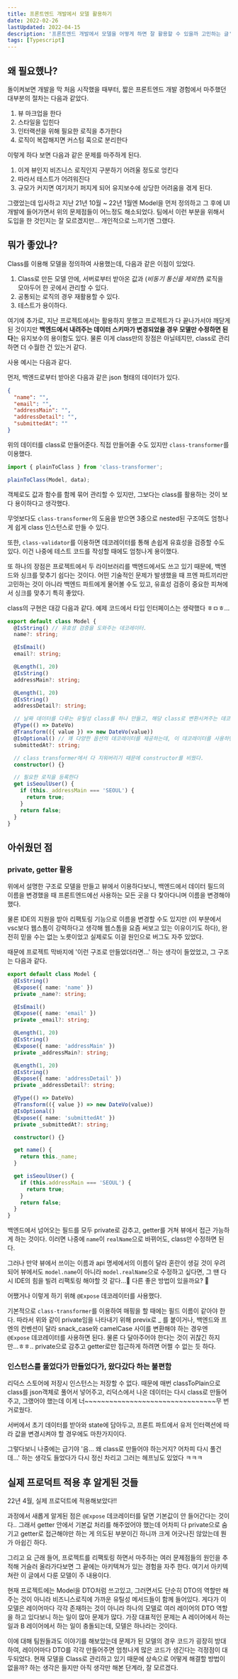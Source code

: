 ```yaml
---
title: 프론트엔드 개발에서 모델 활용하기
date: 2022-02-26
lastUpdated: 2022-04-15
description: '프론트엔드 개발에서 모델을 어떻게 하면 잘 활용할 수 있을까 고민하는 글'
tags: [Typescript]
---
```


## 왜 필요했나?

돌이켜보면 개발을 막 처음 시작했을 때부터, 짧은 프론트엔드 개발 경험에서 마주했던 대부분의 절차는 다음과 같았다.

1. 뷰 마크업을 한다
2. 스타일을 입힌다
3. 인터랙션을 위해 필요한 로직을 추가한다
4. 로직이 복잡해지면 커스텀 훅으로 분리한다

이렇게 하다 보면 다음과 같은 문제를 마주하게 된다.

1. 이게 뷰인지 비즈니스 로직인지 구분하기 어려울 정도로 엉킨다
2. 따라서 테스트가 어려워진다
3. 규모가 커지면 여기저기 퍼지게 되어 유지보수에 상당한 어려움을 겪게 된다.

그랬었는데 입사하고 지난 21년 10월 ~ 22년 1월엔 Model을 먼저 정의하고 그 후에 UI개발에 들어가면서 위의 문제점들이 어느정도 해소되었다. 팀에서 이런 부분을 위해서 도입을 한 것인지는 잘 모르겠지만... 개인적으로 느끼기엔 그랬다.

## 뭐가 좋았나?

Class를 이용해 모델을 정의하여 사용했는데, 다음과 같은 이점이 있었다.

1. Class로 만든 모델 안에, 서버로부터 받아온 값과 (_비동기 통신을 제외한_) 로직을 모아두어 한 곳에서 관리할 수 있다.
2. 공통되는 로직의 경우 재활용할 수 있다.
3. 테스트가 용이하다.

여기에 추가로, 지난 프로젝트에서는 활용하지 못했고 프로젝트가 다 끝나가서야 깨닫게 된 것이지만 **백엔드에서 내려주는 데이터 스키마가 변경되었을 경우 모델만 수정하면 된다**는 유지보수의 용이함도 있다. 물론 이게 class만의 장점은 아닐테지만, class로 관리하면 더 수월한 건 있는거 같다.

사용 예시는 다음과 같다.

먼저, 백엔드로부터 받아온 다음과 같은 json 형태의 데이터가 있다.

```json
{
  "name": "",
  "email": "",
  "addressMain": "",
  "addressDetail": "",
  "submittedAt": ""
}
```

위의 데이터를 class로 만들어준다. 직접 만들어줄 수도 있지만 `class-transformer`를 이용했다.

```ts
import { plainToClass } from 'class-transformer';

plainToClass(Model, data);
```

객체로도 값과 함수를 함께 묶어 관리할 수 있지만, 그보다는 class를 활용하는 것이 보다 용이하다고 생각했다.

무엇보다도 `class-transformer`의 도움을 받으면 3중으로 nested된 구조여도 엄청나게 쉽게 class 인스턴스로 만들 수 있다.

또한, `class-validator`를 이용하면 데코레이터를 통해 손쉽게 유효성을 검증할 수도 있다. 이건 나중에 테스트 코드를 작성할 때에도 엄청나게 용이했다.

또 하나의 장점은 프로젝트에서 두 라이브러리를 백엔드에서도 쓰고 있기 때문에, 백엔드와 싱크를 맞추기 쉽다는 것이다. 어떤 기술적인 문제가 발생했을 때 프엔 파트끼리만 고민하는 것이 아니라 백엔드 파트에게 물어볼 수도 있고, 유효성 검증이 중요한 피쳐에서 싱크를 맞추기 특히 좋았다.

class의 구현은 대강 다음과 같다. 예제 코드에서 타입 인터페이스는 생략했다 ㅎㅁㅎ...

```ts
export default class Model {
  @IsString() // 유효성 검증을 도와주는 데코레이터.
  name?: string;

  @IsEmail()
  email?: string;

  @Length(1, 20)
  @IsString()
  addressMain?: string;

  @Length(1, 20)
  @IsString()
  addressDetail?: string;

  // 날짜 데이터를 다루는 유틸성 class를 하나 만들고, 해당 class로 변환시켜주는 데코레이터를 사용했다.
  @Type(() => DateVo)
  @Transform(({ value }) => new DateVo(value))
  @IsOptional() // 꽤 다양한 옵션의 데코레이터를 제공하는데, 이 데코레이터를 사용하면 해당 필드는 유효성 검증에서 제외된다.
  submittedAt?: string;

  // class transformer에서 다 지워버리기 때문에 constructor를 비웠다.
  constructor() {}

  // 필요한 로직을 등록한다
  get isSeoulUser() {
    if (this._addressMain === 'SEOUL') {
      return true;
    }
    return false;
  }
}
```

## 아쉬웠던 점

### private, getter 활용

위에서 설명한 구조로 모델을 만들고 뷰에서 이용하다보니, 백엔드에서 데이터 필드의 이름을 변경했을 때 프론트엔드에선 사용하는 모든 곳을 다 찾아다니며 이름을 변경해야 했다.

물론 IDE의 지원을 받아 리팩토링 기능으로 이름을 변경할 수도 있지만 (이 부분에서 vsc보다 웹스톰이 강력하다고 생각해 웹스톰을 요즘 써보고 있는 이유이기도 하다), 완전히 믿을 수는 없는 노릇이었고 실제로도 이걸 원인으로 버그도 자주 있었다.

때문에 프로젝트 막바지에 '이런 구조로 만들었더라면...' 하는 생각이 들었었고, 그 구조는 다음과 같다.

```ts
export default class Model {
  @IsString()
  @Expose({ name: 'name' })
  private _name?: string;

  @IsEmail()
  @Expose({ name: 'email' })
  private _email?: string;

  @Length(1, 20)
  @IsString()
  @Expose({ name: 'addressMain' })
  private _addressMain?: string;

  @Length(1, 20)
  @IsString()
  @Expose({ name: 'addressDetail' })
  private _addressDetail?: string;

  @Type(() => DateVo)
  @Transform(({ value }) => new DateVo(value))
  @IsOptional()
  @Expose({ name: 'submittedAt' })
  private _submittedAt?: string;

  constructor() {}

  get name() {
    return this._name;
  }

  get isSeoulUser() {
    if (this.addressMain === 'SEOUL') {
      return true;
    }
    return false;
  }
}
```

백엔드에서 넘어오는 필드를 모두 private로 감추고, getter를 거쳐 뷰에서 접근 가능하게 하는 것이다. 이러면 나중에 `name`이 `realName`으로 바뀌어도, class만 수정하면 된다.

그러나 만약 뷰에서 쓰이는 이름과 api 명세에서의 이름이 달라 혼란이 생길 것이 우려되어 뷰에서도 `model.name`이 아니라 `model.realName`으로 수정하고 싶다면, 그 땐 다시 IDE의 힘을 빌려 리팩토링 해야할 것 같다...🤔 다른 좋은 방법이 있을까요? 🥺

어쨌거나 이렇게 하기 위해 `@Expose` 데코레이터를 사용했다.

기본적으로 `class-transformer`를 이용하여 매핑을 할 때에는 필드 이름이 같아야 한다. 따라서 위와 같이 private임을 나타내기 위해 previx로 \_ 를 붙이거나, 백엔드와 프엔의 컨벤션이 달라 snack_case와 camelCase 사이를 변환해야 하는 경우엔 `@Expose` 데코레이터를 사용하면 된다. 물론 다 달아주어야 한다는 것이 귀찮긴 하지만...ㅎㅎ.. private으로 감추고 getter로만 접근하게 하려면 어쩔 수 없는 듯 하다.

### 인스턴스를 풀었다가 만들었다가, 왔다갔다 하는 불편함

리덕스 스토어에 저장시 인스턴스는 저장할 수 없다. 때문에 매번 classToPlain으로 class를 json객체로 풀어서 넣어주고, 리덕스에서 나온 데이터는 다시 class로 만들어주고, 그랬어야 했는데 이게 너~~~~~~~~~~~~~~~~~~~~~~~~~~~~~~~~무 번거로웠다.

서버에서 초기 데이터를 받아와 state에 담아두고, 프론트 파트에서 유저 인터랙션에 따라 값을 변경시켜야 할 경우에도 마찬가지이다.

그렇다보니 나중에는 급기야 '음... 왜 class로 만들어야 하는거지? 어차피 다시 풀건데...' 하는 생각도 들었다가 다시 정신 차리고 그러는 헤프닝도 있었다 ㅋㅋㅋ

## 실제 프로덕트 적용 후 알게된 것들
22년 4월, 실제 프로덕트에 적용해보았다!!

과정에서 새롭게 알게된 점은 `@Expose` 데코레이터를 달면 기본값이 안 들어간다는 것이다.. 그래서 getter 안에서 기본값 처리를 해주었어야 했는데 어차피 다 private으로 숨기고 getter로 접근해야만 하는 게 의도된 부분이긴 하니까 크게 어긋나진 않았는데 뭔가 아쉽긴 하다.

그리고 요 근래 들어, 프로젝트를 리팩토링 하면서 마주하는 여러 문제점들의 원인을 추적해 거슬러 올라가다보면 그 끝에는 아키텍쳐가 있는 경험을 자주 한다. 여기서 아키텍쳐란 이 글에서 다룬 모델이 주 내용이다. 

현재 프로젝트에는 Model을 DTO처럼 쓰고있고, 그러면서도 단순히 DTO의 역할만 해주는 것이 아니라 비즈니스로직에 가까운 유틸성 메서드들이 함께 들어있다. 게다가 이 모델은 레이어마다 각각 존재하는 것이 아니라 하나의 모델로 여러 레이어의 DTO 역할을 하고 있다보니 하는 일이 많아 문제가 많다. 가장 대표적인 문제는 A 레이어에서 하는 일과 B 레이어에서 하는 일이 충돌되는데, 모델은 하나라는 것이다.

이에 대해 팀원들과도 이야기를 해보았는데 문제가 된 모델의 경우 코드가 굉장히 방대하여, 레이어마다 DTO를 각각 만들어주면 엄청나게 많은 코드가 생긴다는 걱정점이 대두되었다. 현재 모델을 Class로 관리하고 있기 때문에 상속으로 어떻게 해결할 방법이 없을까? 하는 생각은 들지만 아직 생각만 해본 단계라, 잘 모르겠다.
